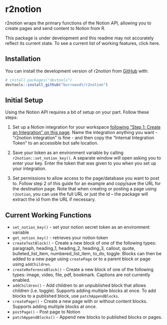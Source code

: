 
<!-- README.md is generated from README.Rmd. Please edit that file -->

# r2notion

<!-- badges: start -->
<!-- badges: end -->

r2notion wraps the primary functions of the Notion API, allowing you to
create pages and send content to Notion from R.

This package is under development and this readme may not accurately
reflect its current state. To see a current list of working features,
click here.

## Installation

You can install the development version of r2notion from
[GitHub](https://github.com/) with:

``` r
# install.packages("devtools")
devtools::install_github("burrowsdt/r2notion")
```

## Initial Setup

Using the Notion API requires a bit of setup on your part. Follow these
steps:

1.  Set up a Notion integration for your workspace [following “Step 1:
    Create an Integration” on this
    page](https://developers.notion.com/docs/getting-started). Name the
    integration anything you want - “r2notion integration” is fine - and
    then copy the “Internal Integration Token” to an accessible but safe
    location.

2.  Save your token as an environment variable by calling
    `r2notion::set_notion_key()`. A separate window will open asking you
    to enter your key. Enter the token that was given to you when you
    set up your integration.

3.  Set permissions to allow access to the page/database you want to
    post to. Follow step 2 of this guide for an example and copy/save
    the URL for the destination page. Note that when creating or posting
    a page using `r2notion`, you can use the full URL or just the id –
    the package will extract the id from the URL if necessary.

## Current Working Functions

-   `set_notion_key()` - set your notion secret token as an environment
    variable
-   `get_notion_key()` - retrieves your notion token
-   `createTextBlock()` - Create a new block of one of the following
    types: paragraph, heading_1, heading_2, heading_3, callout, quote,
    bulleted_list_item, numbered_list_item, to_do, toggle. Blocks can
    then be added to a new page using `createPage` or to a parent block
    or page using `addChildren`.
-   `createReferenceBlock()` - Create a new block of one of the
    following types: image, video, file, pdf, bookmark. Captions are not
    currently enabled.
-   `addChildren()` - Add children to an unpublished block that allows
    children (i.e. toggle). Supports adding multiple blocks at once. To
    add blocks to a published block, use `patchAppendBlocks`.
-   `createPage()` - Create a new page with or without content blocks.
    Supports adding multiple blocks at once.
-   `postPage()` - Post page to Notion
-   `patchAppendBlocks()` - Append new blocks to published blocks or
    pages.
